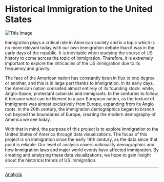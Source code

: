 # Historical Immigration to the United States

![Title Image](assets/images/intro-image.png)

Immigration plays a critical role in American society and is a topic which is no more relevant today with our own immigration debate than it was in the early days of the republic. It is inevitable when studying the course of US history to come across the topic of immigration. Therefore, it is extremely important to explore the intricacies of the US immigration due to its frequency and gravity. 

The face of the American nation has constantly been in flux to one degree or another, and this is in large part thanks to immigration. In its early days, the American nation consisted almost entirely of its founding stock: white, Anglo-Saxon, protestant colonists and immigrants. In the centuries to follow, it became what can be likened to a pan-European nation, as the texture of immigrants was almost exclusively from Europe, expanding from its Anglo roots. In the 20th century, the immigration demographics began to branch out beyond the boundaries of Europe, creating the modern demography of America we see today.

With that in mind, the purpose of this project is to explore immigration to the United States of America through data visualizations. The focus of this project is on immigration since the early 19th century, as the data since that point is reliable. Our level of analysis covers nationality demographics and how Immigration laws and major world events have affected immigration. By creating and analyzing these data visualizations, we hope to gain insight about the historical trends of US immigration.


---


[Analysis](/pages/analysis.md)
